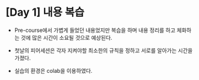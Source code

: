 # [Day 1] 내용 복습

- Pre-course에서 가볍게 들었던 내용었지만 복습을 하며 내용 정리를 하고 체화하는 것에 많은 시간이 소요될 것으로 예상된다.

- 첫날의 피어세션은 각자 지켜야할 최소한의 규칙을 정하고 서로를 알아가는 시간을 가졌다.

- 실습의 환경은 colab을 이용하였다.